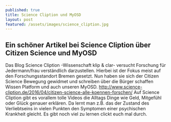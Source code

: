 ```yaml
---
published: true
title: Science Cliption und MyOSD
layout: post
featured: /assets/images/science_cliption.jpg
---
```



## Ein schöner Artikel bei Science Cliption über Citizen Science und MyOSD

Das Blog Science Cliption -Wissenschaft klip & clar- versucht Forschung für Jedermann/frau verständlich darzustellen. Hierbei ist der Fokus meist auf den Forschungsstandort Bremen gesetzt. Nun haben sie sich der Citizen Science Bewegung gewidmet und schreiben über die Bürger schaffen Wissen Platform und auch unseren MyOSD.
http://www.science-cliption.de/2016/04/citizen-science-alle-koennen-forschen/
Auf Science Cliption gibt es vorallem tolle Videos die Alltags Dinge wie Geld, Mitgefühl oder Glück genauer erklären. Da lernt man z.B. das der Zustand des Verliebtseins in vielen Punkten den Symptomen einer psychischen Krankheit gleicht. Es gibt noch viel zu lernen clickt euch mal durch.
